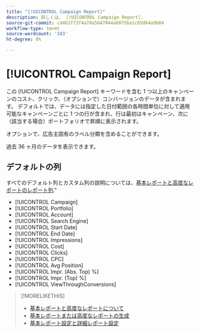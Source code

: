 ```yaml
---
title: "[!UICONTROL Campaign Report]"
description: 詳しくは、 [!UICONTROL Campaign Report].
source-git-commit: cd461f73f4a70a5647844a6075ba1c65d64a9b04
workflow-type: tm+mt
source-wordcount: '103'
ht-degree: 0%

---
```


# [!UICONTROL Campaign Report]

この [!UICONTROL Campaign Report] キーワードを含む 1 つ以上のキャンペーンのコスト、クリック、（オプションで）コンバージョンのデータが含まれます。 デフォルトでは、データには指定した日付範囲の各時間単位に対して適用可能なキャンペーンごとに 1 つの行が含まれ、行は最初はキャンペーン、次に（該当する場合）ポートフォリオで昇順に表示されます。

オプションで、広告主固有のラベル分類を含めることができます。

過去 36 ヶ月のデータを表示できます。

## デフォルトの列

すべてのデフォルト列とカスタム列の説明については、[基本レポートと高度なレポートのレポート列](basic-advanced-report-columns.md).&quot;

* [!UICONTROL Campaign]
* [!UICONTROL Portfolio]
* [!UICONTROL Account]
* [!UICONTROL Search Engine]
* [!UICONTROL Start Date]
* [!UICONTROL End Date]
* [!UICONTROL Impressions]
* [!UICONTROL Cost]
* [!UICONTROL Clicks]
* [!UICONTROL CPC]
* [!UICONTROL Avg Position]
* [!UICONTROL Impr. (Abs. Top) %]
* [!UICONTROL Impr. (Top) %]
* [!UICONTROL ViewThroughConversions]

>[!MORELIKETHIS]
>
>* [基本レポートと高度なレポートについて](basic-advanced-report-about.md)
>* [基本レポートまたは高度なレポートの生成](basic-advanced-report-generate.md)
>* [基本レポート設定と詳細レポート設定](basic-advanced-report-settings.md)

